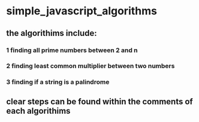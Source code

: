 # simple_javascript_algorithms

## the algorithims include:
### 1 finding all prime numbers between 2 and n
### 2 finding least common multiplier between two numbers
### 3 finding if a string is a palindrome
## clear steps can be found within the comments of each algorithims
